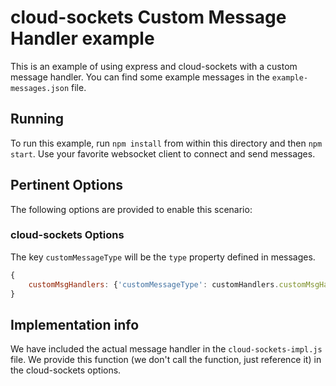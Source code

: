 # cloud-sockets Custom Message Handler example

This is an example of using express and cloud-sockets with a custom message handler. You can find some example messages in the `example-messages.json` file.

## Running

To run this example, run `npm install` from within this directory and then `npm start`. Use your favorite websocket client to connect and send messages.

## Pertinent Options

The following options are provided to enable this scenario:

### cloud-sockets Options

The key `customMessageType` will be the `type` property defined in messages.
```js
{
	customMsgHandlers: {'customMessageType': customHandlers.customMsgHandler}
}
```

## Implementation info

We have included the actual message handler in the `cloud-sockets-impl.js` file. We provide this function (we don't call the function, just reference it) in the cloud-sockets options.
